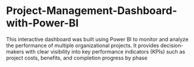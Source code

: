 # Project-Management-Dashboard-with-Power-BI
This interactive dashboard was built using Power BI to monitor and analyze the performance of multiple organizational projects. It provides decision-makers with clear visibility into key performance indicators (KPIs) such as project costs, benefits, and completion progress by phase
